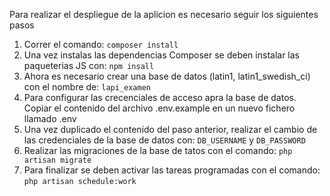 Para realizar el despliegue de la aplicion es necesario seguir los siguientes pasos

1. Correr el comando: `composer install `
2. Una vez instalas las dependencias Composer se deben instalar las paqueterias JS con: `npm insall`
3. Ahora es necesario crear una base de datos (latin1, latin1_swedish_ci) con el nombre de: `lapi_examen`
4. Para configurar las crecenciales de acceso apra la base de datos. Copiar el contenido del archivo .env.example en un nuevo fichero llamado .env
5. Una vez duplicado el contenido del paso anterior, realizar el cambio de las credenciales de la base de datos con: `DB_USERNAME` y `DB_PASSWORD`
6. Realizar las migraciones de la base de tatos con el comando: `php artisan migrate`
7. Para finalizar se deben activar las tareas programadas con el comando: `php artisan schedule:work`
